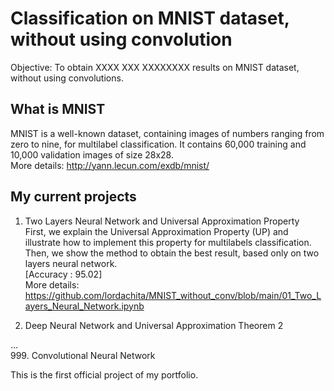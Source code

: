 # Classification on MNIST dataset, without using convolution

Objective: To obtain XXXX XXX XXXXXXXX results on MNIST dataset, without using convolutions.

## What is MNIST
MNIST is a well-known dataset, containing images of numbers ranging from zero to nine, for multilabel classification. 
It contains 60,000 training and 10,000 validation images of size 28x28. </br>
More details: http://yann.lecun.com/exdb/mnist/

## My current projects 
1. Two Layers Neural Network and Universal Approximation Property </br>
First, we explain the Universal Approximation Property (UP) and illustrate how to implement this property for multilabels classification. </br>
Then, we show the method to obtain the best result, based only on two layers neural network. </br>
[Accuracy : 95.02] </br>
More details: https://github.com/lordachita/MNIST_without_conv/blob/main/01_Two_Layers_Neural_Network.ipynb

2. Deep Neural Network and Universal Approximation Theorem 2

... </br>
999. Convolutional Neural Network 

This is the first official project of my portfolio. 
